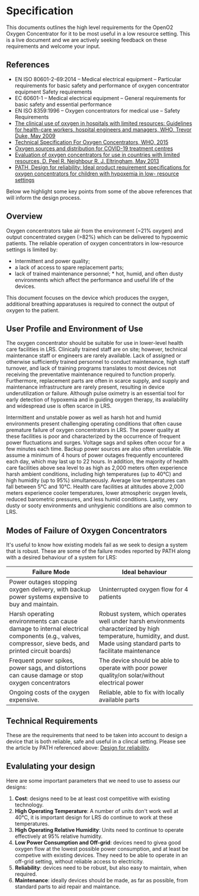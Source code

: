 # Specification
This documents outlines the high level requirements for the OpenO2 Oxygen Concentrator for it to be most useful in a low resource setting. This is a live document and we are actively seeking feedback on these requirements and welcome your input.


## References 
* EN ISO 80601-2-69:2014 – Medical electrical equipment – Particular requirements for basic safety and performance of oxygen concentrator equipment Safety requirements
* EC 60601-1 – Medical electrical equipment – General requirements for basic safety and essential performance
* EN ISO 8359:1996 – Oxygen concentrators for medical use – Safety Requirements
* [The clinical use of oxygen in hospitals with limited resources: Guidelines for health-care workers, hospital engineers and managers, WHO, Trevor Duke, May 2009](https://instructure-uploads.s3.amazonaws.com/account_100000000083919/attachments/23344297/Ortiz-The%20Clinical%20Use%20of%20Oxygen%20in%20Hospitals%20with%20Limited%20Resources.pdf?response-content-disposition=attachment%3B%20filename%3D%22Ortiz-The%20Clinical%20Use%20of%20Oxygen%20in%20Hospitals%20with%20Limited%20Resources.pdf%22%3B%20filename%2A%3DUTF-8%27%27Ortiz%252DThe%2520Clinical%2520Use%2520of%2520Oxygen%2520in%2520Hospitals%2520with%2520Limited%2520Resources.pdf&X-Amz-Algorithm=AWS4-HMAC-SHA256&X-Amz-Credential=AKIAJDW777BLV26JM2MQ%2F20200421%2Fus-east-1%2Fs3%2Faws4_request&X-Amz-Date=20200421T092851Z&X-Amz-Expires=86400&X-Amz-SignedHeaders=host&X-Amz-Signature=b4eb14df9da9b6579e17bd8e9fec9bcbeaaea6061a63618c9cd0159f37f6fe69)
* [Technical Specification For Oxygen Concentrators, WHO, 2015](https://apps.who.int/iris/bitstream/handle/10665/199326/9789241509886_eng.pdf?sequence=1)
* [Oxygen sources and distribution for COVID-19 treatment centres](https://www.who.int/publications-detail/oxygen-sources-and-distribution-for-covid-19-treatment-centres?fbclid=IwAR1B0VxtdrTNUBtNgtRuHSQHZ_girqXmVe81hs2RBdSP_SqgYuMoWELKZaU)
* [Evaluation of oxygen concentrators for use in countries with limited resources, D. Peel  R. Neighbour  R. J. Eltringham, May 2013](https://doi.org/10.1111/anae.12260)
* [PATH, Design for reliability: Ideal product requirement specifications for oxygen concentrators for children with hypoxemia in low- resource settings](https://path.azureedge.net/media/documents/DT_oxygen_concentrators_ideal_design.pdf) 


Below we highlight some key points from some of the above references that will inform the design process.

## Overview
Oxygen concentrators take air from the environment (~21% oxygen) and output concentrated oxygen (>82%) which can be delivered to hypoxemic patients. The reliable operation of oxygen concentrators in low-resource settings is limited by:
* Intermittent and power quality;
* a lack of access to spare replacement parts;
* lack of trained maintenance personnel; * hot, humid, and often dusty environments which affect the performance and useful life of the devices.

This document focuses on the device which produces the oxygen, additional breathing apparatuses is required to connect the output of oxygen to the patient. 

## User Profile and Environment of Use
The oxygen concentrator should be suitable for use in lower-level health care facilities in LRS. Clinically trained staff are on site; however, technical maintenance staff or engineers are rarely available. Lack of assigned or otherwise sufficiently trained personnel to conduct maintenance, high staff turnover, and lack of training programs translates to most devices not receiving the preventative maintenance required to function properly. Furthermore, replacement parts are often in scarce supply, and supply and maintenance infrastructure are rarely present, resulting in device underutilization or failure. Although pulse oximetry is an essential tool for early detection of hypoxemia and in guiding oxygen therapy, its availability and widespread use is often scarce in LRS.

Intermittent and unstable power as well as harsh hot and humid environments present challenging operating conditions that often cause premature failure of oxygen concentrators in LRS. The power quality at these facilities is poor and characterized by the occurrence of frequent power fluctuations and surges. Voltage sags and spikes often occur for a few minutes each time. Backup power sources are also often unreliable. We assume a minimum of 4 hours of power outages frequently encountered each day, which may last up to 22 hours. In addition, the majority of health care facilities above sea level to as high as 2,000 meters often experience harsh ambient conditions, including high temperatures (up to 40°C) and high humidity (up to 95%) simultaneously. Average low temperatures can fall between 5°C and 10°C. Health care facilities at altitudes above 2,000 meters experience cooler temperatures, lower atmospheric oxygen levels, reduced barometric pressures, and less humid conditions. Lastly, very dusty or sooty environments and unhygienic conditions are also common to LRS.

## Modes of Failure of Oxygen Concentrators
It's useful to know how existing models fail as we seek to design a system that is robust. These are some of the failure modes reported by PATH along with a desired behaviour of a system for LRS:

| Failure Mode | Ideal behaviour |
| -------------|-----------------|
|Power outages stopping oxygen delivery, with backup power systems expensive to buy and maintain.| Uninterrupted oxygen flow for 4 patients |
|Harsh operating environments can cause damage to internal electrical components (e.g., valves, compressor, sieve beds, and printed circuit boards) | Robust system, which operates well under harsh environments characterized by high temperature, humidity, and dust. Made using standard parts to facilitate maintenance |
|Frequent power spikes, power sags, and distortions can cause damage or stop oxygen concentrators | The device should be able to operate with poor power quality/on solar/without electrical power |
|Ongoing costs of the oxygen expensive.| Reliable, able to fix with locally available parts |

## Technical Requirements
These are the requirements that need to be taken into account to design a device that is both reliable, safe and useful in a clincal setting. Please see the article by PATH referenced above: [Design for reliability](#references).

## Evalulating your design
Here are some important parameters that we need to use to assess our designs:
1. **Cost**: designs need to be at least cost competitive with existing technology.
2. **High Operating Temperature**: A number of units don't work well at 40°C, it is important design for LRS do continue to work at these temperatures.
3. **High Operating Relative Humidity**: Units need to continue to operate effectively at 95% relative humidity.
4. **Low Power Consumption and Off-grid**: devices need to givea good oxygen flow at the lowest possible power consumption, and at least be competive with existing devices. They need to be able to operate in an off-grid setting, without reliable access to electricity.
5. **Reliability**: devices need to be robust, but also easy to maintain, when required.
6. **Maintenance**: ideally devices should be made, as far as possible, from standard parts to aid repair and maintance.

